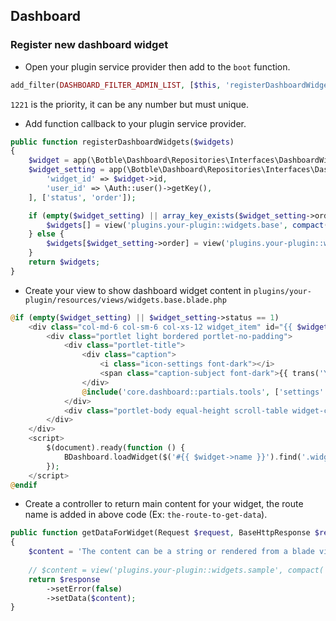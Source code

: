 ## Dashboard

### Register new dashboard widget

- Open your plugin service provider then add to the `boot` function.

```php
add_filter(DASHBOARD_FILTER_ADMIN_LIST, [$this, 'registerDashboardWidgets'], 1221, 1);
```

`1221` is the priority, it can be any number but must unique.

- Add function callback to your plugin service provider.

```php
public function registerDashboardWidgets($widgets)
{
    $widget = app(\Botble\Dashboard\Repositories\Interfaces\DashboardWidgetInterface::class)->firstOrCreate(['name' => 'your_widget_key_name']);
    $widget_setting = app(\Botble\Dashboard\Repositories\Interfaces\DashboardWidgetSettingInterfac::class)->getFirstBy([
        'widget_id' => $widget->id,
        'user_id' => \Auth::user()->getKey(),
    ], ['status', 'order']);

    if (empty($widget_setting) || array_key_exists($widget_setting->order, $widgets)) {
        $widgets[] = view('plugins.your-plugin::widgets.base', compact('widget', 'widget_setting'))->render();
    } else {
        $widgets[$widget_setting->order] = view('plugins.your-plugin::widgets.base', compact('widget', 'widget_setting'))->render();
    }
    return $widgets;
}
```

- Create your view to show dashboard widget content in `plugins/your-plugin/resources/views/widgets.base.blade.php`

```php
@if (empty($widget_setting) || $widget_setting->status == 1)
    <div class="col-md-6 col-sm-6 col-xs-12 widget_item" id="{{ $widget->name }}" data-url="{{ route('the-route-to-get-data') }}">
        <div class="portlet light bordered portlet-no-padding">
            <div class="portlet-title">
                <div class="caption">
                    <i class="icon-settings font-dark"></i>
                    <span class="caption-subject font-dark">{{ trans('Your widget name') }}</span>
                </div>
                @include('core.dashboard::partials.tools', ['settings' => !empty($widget_setting) ? $widget_setting->settings : []])
            </div>
            <div class="portlet-body equal-height scroll-table widget-content {{ array_get(!empty($widget_setting) ? $widget_setting->settings : [], 'state') }}"></div>
        </div>
    </div>
    <script>
        $(document).ready(function () {
            BDashboard.loadWidget($('#{{ $widget->name }}').find('.widget-content'), '{{ route('the-route-to-get-data') }}');
        });
    </script>
@endif
```

- Create a controller to return main content for your widget, the route name is added in above code (Ex: `the-route-to-get-data`).

```php
public function getDataForWidget(Request $request, BaseHttpResponse $response)
{
    $content = 'The content can be a string or rendered from a blade view';
    
    // $content = view('plugins.your-plugin::widgets.sample', compact('data'))->render()
    return $response
        ->setError(false)
        ->setData($content);
}
```